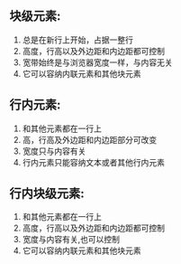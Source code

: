 ## 块级元素:
1. 总是在新行上开始，占据一整行
1. 高度，行高以及外边距和内边距都可控制
1. 宽带始终是与浏览器宽度一样，与内容无关
1. 它可以容纳内联元素和其他块元素

## 行内元素:
1. 和其他元素都在一行上
1. 高，行高及外边距和内边距部分可改变
1. 宽度只与内容有关
1. 行内元素只能容纳文本或者其他行内元素

## 行内块级元素:
1. 和其他元素都在一行上
1. 高度，行高以及外边距和内边距都可控制
1. 宽度与内容有关,也可以控制
1. 它可以容纳内联元素和其他块元素
